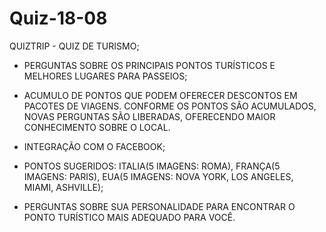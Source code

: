 # Quiz-18-08

QUIZTRIP  - QUIZ DE TURISMO;

- PERGUNTAS SOBRE OS PRINCIPAIS PONTOS TURÍSTICOS E MELHORES LUGARES PARA PASSEIOS;  

- ACUMULO DE PONTOS QUE PODEM OFERECER DESCONTOS EM PACOTES DE VIAGENS. CONFORME OS PONTOS SÃO ACUMULADOS, NOVAS PERGUNTAS SÃO LIBERADAS, OFERECENDO MAIOR CONHECIMENTO SOBRE O LOCAL.

- INTEGRAÇÃO COM O FACEBOOK;  

- PONTOS SUGERIDOS: ITALIA(5 IMAGENS: ROMA), FRANÇA(5 IMAGENS: PARIS), EUA(5 IMAGENS: NOVA YORK, LOS ANGELES, MIAMI, ASHVILLE);  

- PERGUNTAS SOBRE SUA PERSONALIDADE PARA ENCONTRAR O PONTO TURÍSTICO MAIS ADEQUADO PARA VOCÊ.
